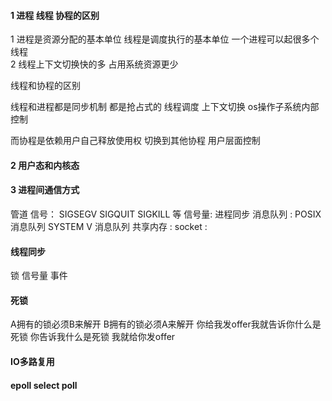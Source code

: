 
#### 1 进程 线程 协程的区别

1 进程是资源分配的基本单位 线程是调度执行的基本单位
一个进程可以起很多个线程  
2  线程上下文切换快的多 占用系统资源更少 



线程和协程的区别

线程和进程都是同步机制  都是抢占式的 线程调度 上下文切换 os操作子系统内部控制

而协程是依赖用户自己释放使用权 切换到其他协程 用户层面控制 


#### 2 用户态和内核态




#### 3 进程间通信方式

管道
信号： SIGSEGV SIGQUIT SIGKILL 等 
信号量: 进程同步
消息队列 : POSIX消息队列 SYSTEM V 消息队列
共享内存 :
socket :

#### 线程同步
锁 
信号量
事件 

#### 死锁
A拥有的锁必须B来解开 B拥有的锁必须A来解开
你给我发offer我就告诉你什么是死锁 你告诉我什么是死锁 我就给你发offer


#### IO多路复用


#### epoll select poll 

